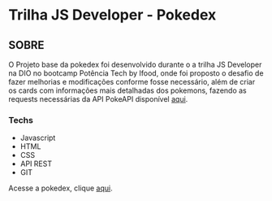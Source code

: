 # Trilha JS Developer - Pokedex

## SOBRE

O Projeto base da pokedex foi desenvolvido durante o a trilha JS Developer na DIO  no bootcamp Potência Tech by Ifood, onde foi proposto o desafio de fazer melhorias e modificações conforme fosse necessário, além de criar os cards com informações mais detalhadas dos pokemons, fazendo as requests necessárias da API PokeAPI disponível [aqui](https://pokeapi.co/).


### Techs 

* Javascript
* HTML
* CSS
* API REST
* GIT

 Acesse a pokedex, clique [aqui](https://viccttor.github.io/pokedex/).

